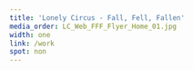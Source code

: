 ```yaml
---
title: 'Lonely Circus - Fall, Fell, Fallen'
media_order: LC_Web_FFF_Flyer_Home_01.jpg
width: one
link: /work
spot: non
---
```


